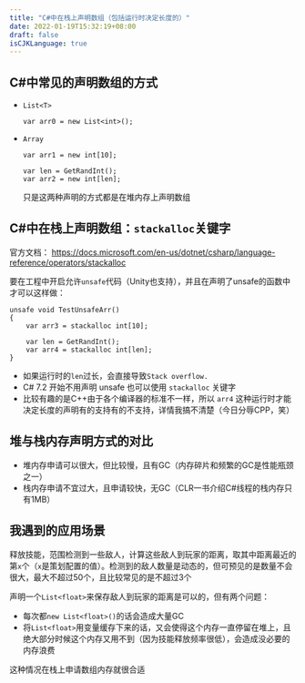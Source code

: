 ```yaml
---
title: "C#中在栈上声明数组（包括运行时决定长度的）"
date: 2022-01-19T15:32:19+08:00
draft: false
isCJKLanguage: true
---
```


## C#中常见的声明数组的方式

- `List<T>`

  ```
  var arr0 = new List<int>();
  ```

- `Array`

  ```
  var arr1 = new int[10];
  
  var len = GetRandInt();
  var arr2 = new int[len];
  ```

  只是这两种声明的方式都是在堆内存上声明数组

  

## C#中在栈上声明数组：`stackalloc`关键字

官方文档： https://docs.microsoft.com/en-us/dotnet/csharp/language-reference/operators/stackalloc

要在工程中开启允许`unsafe`代码（Unity也支持），并且在声明了unsafe的函数中才可以这样做：

```
unsafe void TestUnsafeArr()
{
    var arr3 = stackalloc int[10];

    var len = GetRandInt();
    var arr4 = stackalloc int[len];
}
```

- 如果运行时的`len`过长，会直接导致`Stack overflow.`
- C#  7.2 开始不用声明 unsafe 也可以使用 `stackalloc` 关键字
- 比较有趣的是C++由于各个编译器的标准不一样，所以 `arr4` 这种运行时才能决定长度的声明有的支持有的不支持，详情我搞不清楚（今日分辱CPP，笑）



## 堆与栈内存声明方式的对比

- 堆内存申请可以很大，但比较慢，且有GC（内存碎片和频繁的GC是性能瓶颈之一）
- 栈内存申请不宜过大，且申请较快，无GC（CLR一书介绍C#线程的栈内存只有1MB）



## 我遇到的应用场景

释放技能，范围检测到一些敌人，计算这些敌人到玩家的距离，取其中距离最近的第`x`个（`x`是策划配置的值）。检测到的敌人数量是动态的，但可预见的是数量不会很大，最大不超过50个，且比较常见的是不超过3个

声明一个`List<float>`来保存敌人到玩家的距离是可以的，但有两个问题：

- 每次都`new List<float>()`的话会造成大量GC
- 将`List<float>`用变量缓存下来的话，又会使得这个内存一直停留在堆上，且绝大部分时候这个内存又用不到（因为技能释放频率很低），会造成没必要的内存浪费

这种情况在栈上申请数组内存就很合适